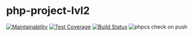 # php-project-lvl2

[![Maintainability](https://api.codeclimate.com/v1/badges/28b04bc99afd60e28c4a/maintainability)](https://codeclimate.com/github/vadshevy/php-project-lvl2/maintainability)
[![Test Coverage](https://api.codeclimate.com/v1/badges/28b04bc99afd60e28c4a/test_coverage)](https://codeclimate.com/github/vadshevy/php-project-lvl2/test_coverage)
[![Build Status](https://travis-ci.org/vadshevy/php-project-lvl2.svg?branch=master)](https://travis-ci.org/vadshevy/php-project-lvl2)
![phpcs check on push](https://github.com/vadshevy/php-project-lvl2/workflows/phpcs%20check%20on%20push/badge.svg)